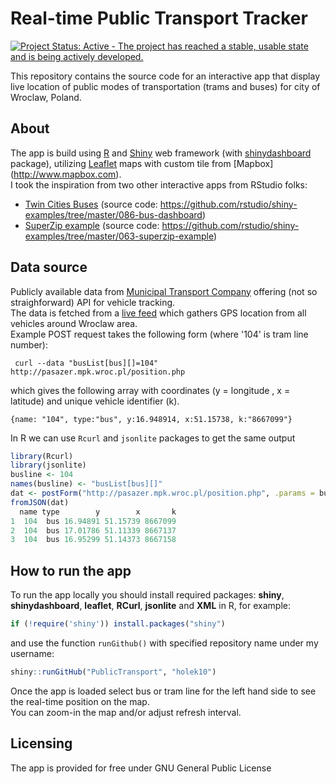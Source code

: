 # Real-time Public Transport Tracker

[![Project Status: Active - The project has reached a stable, usable state and is being actively developed.](http://www.repostatus.org/badges/latest/active.svg)](http://www.repostatus.org/#active)

This repository contains the source code for an interactive app that display live location of public modes of transportation (trams and buses) for city of Wroclaw, Poland.

## About
The app is build using [R](http://www.r-project.org) and [Shiny](http://shiny.rstudio.com) web framework (with [shinydashboard](https://rstudio.github.io/shinydashboard/) package), utilizing [Leaflet](http://www.leafletjs.com) maps with custom tile from [Mapbox] (http://www.mapbox.com).  
I took the inspiration from two other interactive apps from RStudio folks:
- [Twin Cities Buses](https://gallery.shinyapps.io/086-bus-dashboard/) (source code: https://github.com/rstudio/shiny-examples/tree/master/086-bus-dashboard)
- [SuperZip example](http://shiny.rstudio.com/gallery/superzip-example.html) (source code: https://github.com/rstudio/shiny-examples/tree/master/063-superzip-example)

## Data source
Publicly available data from [Municipal Transport Company](http://mpk.wroc.pl/jak-jezdzimy/mapa-pozycji-pojazdow) offering (not so straighforward) API for vehicle tracking.  
The data is fetched from a [live feed](http://pasazer.mpk.wroc.pl/position.php) which gathers GPS location from all vehicles around Wroclaw area.  
Example POST request takes the following form (where '104' is tram line number):
```
 curl --data "busList[bus][]=104" http://pasazer.mpk.wroc.pl/position.php
```
which gives the following array with coordinates (y = longitude , x = latitude) and unique vehicle identifier (k).
```
{name: "104", type:"bus", y:16.948914, x:51.15738, k:"8667099"}
```
In R we can use `Rcurl` and `jsonlite` packages to get the same output 
```R
library(Rcurl)
library(jsonlite)
busline <- 104
names(busline) <- "busList[bus][]"
dat <- postForm("http://pasazer.mpk.wroc.pl/position.php", .params = busline)
fromJSON(dat)
  name type        y        x       k
1  104  bus 16.94891 51.15739 8667099
2  104  bus 17.01786 51.11339 8667137
3  104  bus 16.95299 51.14373 8667158
```

## How to run the app
To run the app locally you should install required packages: **shiny**,  **shinydashboard**,  **leaflet**, **RCurl**, **jsonlite** and **XML** in R, for example: 
```R
if (!require('shiny')) install.packages("shiny")
```
and use the function `runGithub()` with specified repository name under my username:
```R
shiny::runGitHub("PublicTransport", "holek10")
```
Once the app is loaded select bus or tram line for the left hand side to see the real-time position on the map.  
You can zoom-in the map and/or adjust refresh interval.

## Licensing 
The app is provided for free under GNU General Public License




